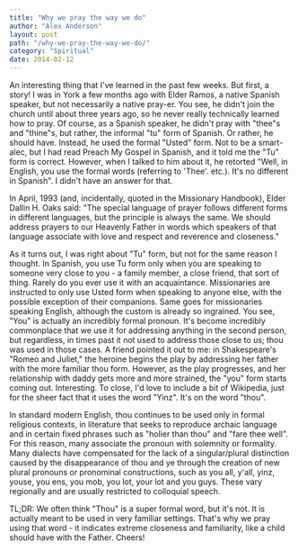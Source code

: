 ```yaml
---
title: "Why we pray the way we do"
author: "Alex Anderson"
layout: post
path: "/why-we-pray-the-way-we-do/"
category: "Spiritual"
date: 2014-02-12
---
```


An interesting thing that I've learned in the past few weeks. But first, a story! I was in York a few months ago with Elder Ramos, a native Spanish speaker, but not necessarily a native pray-er. You see, he didn't join the church until about three years ago, so he never really technically learned how to pray. Of course, as a Spanish speaker, he didn't pray with "thee"s and "thine"s, but rather, the informal "tu" form of Spanish. Or rather, he should have. Instead, he used the formal "Usted" form. Not to be a smart-alec, but I had read Preach My Gospel in Spanish, and it told me the "Tu" form is correct. However, when I talked to him about it, he retorted "Well, in English, you use the formal words (referring to 'Thee'. etc.). It's no different in Spanish". I didn't have an answer for that.

In April, 1993 (and, incidentally, quoted in the Missionary Handbook), Elder Dallin H. Oaks said: "The special language of prayer follows different forms in different languages, but the principle is always the same. We should address prayers to our Heavenly Father in words which speakers of that language associate with love and respect and reverence and closeness."

As it turns out, I was right about "Tu" form, but not for the same reason I thought. In Spanish, you use Tu form only when you are speaking to someone very close to you - a family member, a close friend, that sort of thing. Rarely do you ever use it with an acquaintance. Missionaries are instructed to only use Usted form when speaking to anyone else, with the possible exception of their companions. Same goes for missionaries speaking English, although the custom is already so ingrained. You see, "You" is actually an incredibly formal pronoun. It's become incredibly commonplace that we use it for addressing anything in the second person, but regardless, in times past it not used to address those close to us; thou was used in those cases. A friend pointed it out to me: in Shakespeare's "Romeo and Juliet," the heroine begins the play by addressing her father with the more familiar thou form. However, as the play progresses, and her relationship with daddy gets more and more strained, the "you" form starts coming out. Interesting. To close, I'd love to include a bit of Wikipedia, just for the sheer fact that it uses the word "Yinz". It's on the word "thou".

In standard modern English, thou continues to be used only in formal religious contexts, in literature that seeks to reproduce archaic language and in certain fixed phrases such as "holier than thou" and "fare thee well". For this reason, many associate the pronoun with solemnity or formality. Many dialects have compensated for the lack of a singular/plural distinction caused by the disappearance of thou and ye through the creation of new plural pronouns or pronominal constructions, such as you all, y'all, yinz, youse, you ens, you mob, you lot, your lot and you guys. These vary regionally and are usually restricted to colloquial speech.

TL;DR: We often think "Thou" is a super formal word, but it's not. It is actually meant to be used in very familiar settings. That's why we pray using that word - it indicates extreme closeness and familiarity, like a child should have with the Father. Cheers!
